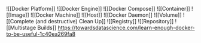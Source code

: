 ![[Docker Platform]]
![[Docker Engine]]
![[Docker Compose]]
![[Container]]
![[Image]]
![[Docker Machine]]
![[Host]]
![[Docker Daemon]]
![[Volume]]
![[Complete (and destructive) Clean Up]]
![[Registry]]
![[Repository]]
![[Multistage Builds]]
https://towardsdatascience.com/learn-enough-docker-to-be-useful-1c40ea269fa8